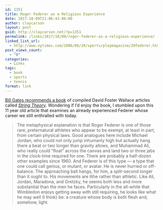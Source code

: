 ```yaml
---
id: 1351
title: Roger Federer as a Religious Experience
date: 2017-10-09T21:06:43-06:00
author: claycarson
layout: post
guid: http://claycarson.net/?p=1351
permalink: /links/2017/10/09/roger-federer-as-a-religious-experience/
linked_list_url:
  - http://www.nytimes.com/2006/08/20/sports/playmagazine/20federer.html
post_views_count:
  - "0"
categories:
  - Links
tags:
  - book
  - sports
  - tennis
format: link
---
```

<a href="https://www.gatesnotes.com/Books/String-Theory" title="Gates Notes">Bill Gates recommends a book</a> of compiled David Foster Wallace articles called <a href="https://www.amazon.com/String-Theory-Wallace-Library-Publication/dp/1598534807" title="String Theory"><em>String Theory</em></a>. Wondering if I’d enjoy the book, I stumbled upon this 11 year old article that examines an already experienced Federer whose career we still enthralled with today.

<blockquote>
  The metaphysical explanation is that Roger Federer is one of those rare, preternatural athletes who appear to be exempt, at least in part, from certain physical laws. Good analogues here include Michael Jordan, who could not only jump inhumanly high but actually hang there a beat or two longer than gravity allows, and Muhammad Ali, who really could “float” across the canvas and land two or three jabs in the clock-time required for one. There are probably a half-dozen other examples since 1960. And Federer is of this type — a type that one could call genius, or mutant, or avatar. He is never hurried or off-balance. The approaching ball hangs, for him, a split-second longer than it ought to. His movements are lithe rather than athletic. Like Ali, Jordan, Maradona, and Gretzky, he seems both less and more substantial than the men he faces. Particularly in the all-white that Wimbledon enjoys getting away with still requiring, he looks like what he may well (I think) be: a creature whose body is both flesh and, somehow, light.
</blockquote>